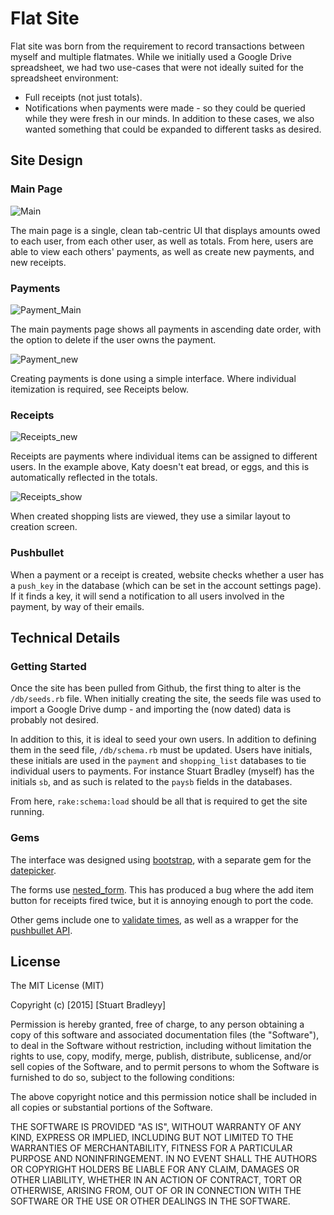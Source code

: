 # Flat Site 

Flat site was born from the requirement to record transactions between myself and multiple flatmates. While we initially used a Google Drive spreadsheet, we had two use-cases that were not ideally suited for the spreadsheet environment:
- Full receipts (not just totals).
- Notifications when payments were made - so they could be queried while they were fresh in our minds. 
In addition to these cases, we also wanted something that could be expanded to different tasks as desired.

## Site Design 

### Main Page

![Main](https://raw.github.com/lutrasdebtra/flat_site/master/main.png)

The main page is a single, clean tab-centric UI that displays amounts owed to each user, from each other user, as well as totals. From here, users are able to view each others' payments, as well as create new payments, and new receipts. 

### Payments

![Payment_Main](https://raw.github.com/lutrasdebtra/flat_site/master/payments_main.png)

The main payments page shows all payments in ascending date order, with the option to delete if the user owns the payment. 

![Payment_new](https://raw.github.com/lutrasdebtra/flat_site/master/payment_new.png)

Creating payments is done using a simple interface. Where individual itemization is required, see Receipts below. 

### Receipts

![Receipts_new](https://raw.github.com/lutrasdebtra/flat_site/master/shopping_list_new.png)

Receipts are payments where individual items can be assigned to different users. In the example above, Katy doesn't eat bread, or eggs, and this is automatically reflected in the totals. 

![Receipts_show](https://raw.github.com/lutrasdebtra/flat_site/master/shopping_show.png)

When created shopping lists are viewed, they use a similar layout to creation screen. 

### Pushbullet

When a payment or a receipt is created, website checks whether a user has a `push_key` in the database (which can be set in the account settings page). If it finds a key, it will send a notification to all users involved in the payment, by way of their emails. 

## Technical Details

### Getting Started

Once the site has been pulled from Github, the first thing to alter is the `/db/seeds.rb` file. When initially creating the site, the seeds file was used to import a Google Drive dump - and importing the (now dated) data is probably not desired. 

In addition to this, it is ideal to seed your own users. In addition to defining them in the seed file, `/db/schema.rb` must be updated. Users have initials, these initials are used in the `payment` and `shopping_list` databases to tie individual users to payments. For instance Stuart Bradley (myself) has the initials `sb`, and as such is related to the `paysb` fields in the databases.

From here, `rake:schema:load` should be all that is required to get the site running. 

### Gems

The interface was designed using [bootstrap](https://github.com/twbs/bootstrap-sass), with a separate gem for the [datepicker](https://github.com/Nerian/bootstrap-datepicker-rails).

The forms use [nested_form](https://github.com/ryanb/nested_form). This has produced a bug where the add item button for receipts fired twice, but it is annoying enough to port the code. 

Other gems include one to [validate times](https://github.com/adzap/validates_timeliness), as well as a wrapper for the [pushbullet API](https://github.com/meinside/pushbullet-ruby).

## License 

The MIT License (MIT)

Copyright (c) [2015] [Stuart Bradleyy]

Permission is hereby granted, free of charge, to any person obtaining a copy
of this software and associated documentation files (the "Software"), to deal
in the Software without restriction, including without limitation the rights
to use, copy, modify, merge, publish, distribute, sublicense, and/or sell
copies of the Software, and to permit persons to whom the Software is
furnished to do so, subject to the following conditions:

The above copyright notice and this permission notice shall be included in all
copies or substantial portions of the Software.

THE SOFTWARE IS PROVIDED "AS IS", WITHOUT WARRANTY OF ANY KIND, EXPRESS OR
IMPLIED, INCLUDING BUT NOT LIMITED TO THE WARRANTIES OF MERCHANTABILITY,
FITNESS FOR A PARTICULAR PURPOSE AND NONINFRINGEMENT. IN NO EVENT SHALL THE
AUTHORS OR COPYRIGHT HOLDERS BE LIABLE FOR ANY CLAIM, DAMAGES OR OTHER
LIABILITY, WHETHER IN AN ACTION OF CONTRACT, TORT OR OTHERWISE, ARISING FROM,
OUT OF OR IN CONNECTION WITH THE SOFTWARE OR THE USE OR OTHER DEALINGS IN THE
SOFTWARE.